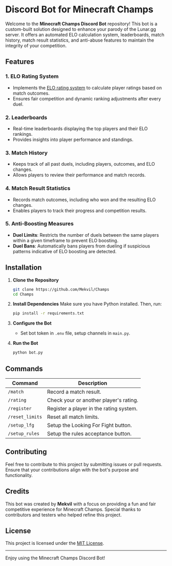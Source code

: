 # Discord Bot for Minecraft Champs

Welcome to the **Minecraft Champs Discord Bot** repository! This bot is a custom-built solution designed to enhance your parody of the Lunar.gg server. It offers an automated ELO calculation system, leaderboards, match history, match result statistics, and anti-abuse features to maintain the integrity of your competition.

## Features

### 1. **ELO Rating System**
- Implements the [ELO rating system](https://en.wikipedia.org/wiki/Elo_rating_system) to calculate player ratings based on match outcomes.
- Ensures fair competition and dynamic ranking adjustments after every duel.

### 2. **Leaderboards**
- Real-time leaderboards displaying the top players and their ELO rankings.
- Provides insights into player performance and standings.

### 3. **Match History**
- Keeps track of all past duels, including players, outcomes, and ELO changes.
- Allows players to review their performance and match records.

### 4. **Match Result Statistics**
- Records match outcomes, including who won and the resulting ELO changes.
- Enables players to track their progress and competition results.

### 5. **Anti-Boosting Measures**
- **Duel Limits**: Restricts the number of duels between the same players within a given timeframe to prevent ELO boosting.
- **Duel Bans**: Automatically bans players from dueling if suspicious patterns indicative of ELO boosting are detected.

## Installation

1. **Clone the Repository**
   ```bash
   git clone https://github.com/Mekvil/Champs
   cd Champs
   ```

2. **Install Dependencies**
   Make sure you have Python installed. Then, run:
   ```bash
   pip install -r requirements.txt
   ```

3. **Configure the Bot**
   - Set bot token in `.env` file, setup channels in `main.py`.

4. **Run the Bot**
   ```bash
   python bot.py
   ```

## Commands

| Command               | Description                                            |
|-----------------------|--------------------------------------------------------|
| `/match`              | Record a match result.                                 |
| `/rating`             | Check your or another player's rating.                |
| `/register`           | Register a player in the rating system.               |
| `/reset_limits`       | Reset all match limits.                                |
| `/setup_lfg`          | Setup the Looking For Fight button.                   |
| `/setup_rules`        | Setup the rules acceptance button.                    |

## Contributing

Feel free to contribute to this project by submitting issues or pull requests. Ensure that your contributions align with the bot's purpose and functionality.

## Credits

This bot was created by **Mekvil** with a focus on providing a fun and fair competitive experience for Minecraft Champs. Special thanks to contributors and testers who helped refine this project.

## License

This project is licensed under the [MIT License](LICENSE).

---

Enjoy using the Minecraft Champs Discord Bot!

